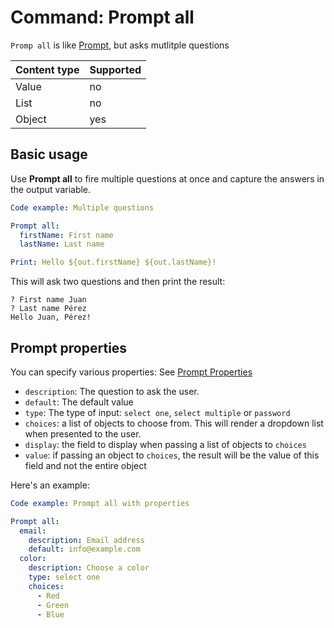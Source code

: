 # Command: Prompt all

`Promp all` is like [Prompt](Prompt.md), but asks mutlitple questions

| Content type | Supported |
|--------------|-----------|
| Value        | no        |
| List         | no        |
| Object       | yes       |

## Basic usage

Use **Prompt all** to fire multiple questions at once and capture the answers in the output variable.

<!-- run before code example
Stock answers:
  First name: Juan
  Last name: Pérez
-->

```yaml
Code example: Multiple questions

Prompt all:
  firstName: First name
  lastName: Last name

Print: Hello ${out.firstName} ${out.lastName}!
```

This will ask two questions and then print the result:

```commandline
? First name Juan
? Last name Pérez
Hello Juan, Pérez!
```

## Prompt properties

You can specify various properties: See [Prompt Properties](Prompt.md#prompt-properties)

* `description`: The question to ask the user.
* `default`: The default value
* `type`: The type of input: `select one`, `select multiple` or `password`
* `choices`: a list of objects to choose from. This will render a dropdown list when presented to the user.
* `display`: the field to display when passing a list of objects to `choices`
* `value`: if passing an object to `choices`, the result will be the value of this field and not the entire object

Here's an example:

<!-- run before code example
Stock answers:
  Email address: info@example.com
  Choose a color: Red
-->

```yaml
Code example: Prompt all with properties

Prompt all:
  email:
    description: Email address
    default: info@example.com
  color:
    description: Choose a color
    type: select one
    choices:
      - Red
      - Green
      - Blue
```